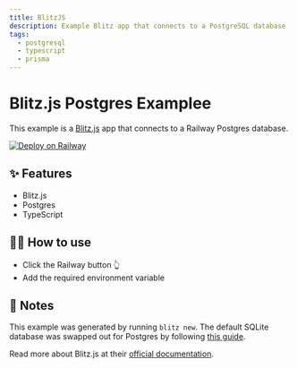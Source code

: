 ```yaml
---
title: BlitzJS
description: Example Blitz app that connects to a PostgreSQL database
tags:
  - postgresql
  - typescript
  - prisma
---
```


# Blitz.js Postgres Examplee

This example is a [Blitz.js](https://blitzjs.com/) app that connects to a
Railway Postgres database.

[![Deploy on Railway](https://railway.app/button.svg)](https://railway.app/new?template=https%3A%2F%2Fgithub.com%2Frailwayapp%2Fexamples%2Ftree%2Fmaster%2Fexamples%2Fblitzjs&plugins=postgresql&envs=SESSION_SECRET_KEY&SESSION_SECRET_KEYDesc=%3E+32+character+secret+key)

## ✨ Features

- Blitz.js
- Postgres
- TypeScript

## 💁‍♀️ How to use

- Click the Railway button 👆
- Add the required environment variable

## 📝 Notes

This example was generated by running `blitz new`. The default SQLite database was swapped out for Postgres by following [this guide](https://blitzjs.com/docs/database-overview#switch-to-postgresql).

Read more about Blitz.js at their [official documentation](https://blitzjs.com/docs/getting-started).
